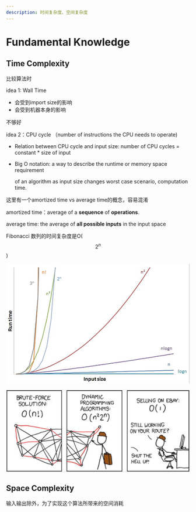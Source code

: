 ```yaml
---
description: 时间复杂度、空间复杂度
---
```


# Fundamental Knowledge

## Time Complexity 

比较算法时 

idea 1: Wall Time 

* 会受到import size的影响
* 会受到机器本身的影响

不够好

idea 2：CPU cycle （number of instructions the CPU needs to operate\)

* Relation between CPU cycle and input size: number of CPU cycles = constant \* size of input
* Big O notation: a way to describe the runtime or memory space requirement

  of an algorithm as input size changes worst case scenario, computation time.

这里有一个amortized time vs average time的概念，容易混淆

amortized time：average of a **sequence** of **operations**. 

average time: the average of **all possible inputs** in the input space 







Fibonacci 数列的时间复杂度是O\( $$2^{n}$$ \)

![](../.gitbook/assets/image%20%2827%29.png)

![](../.gitbook/assets/image%20%2822%29.png)

## Space Complexity 

输入输出除外，为了实现这个算法所带来的空间消耗

